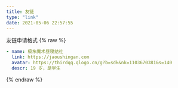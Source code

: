 ```yaml
---
title: 友链
type: "link"
date: 2021-05-06 22:57:55
---
```


友链申请格式
{% raw %}
```yml
- name: 极东魔术昼寝结社
  link: https://jaoushingan.com
  avatar: https://thirdqq.qlogo.cn/g?b=sdk&nk=1103670381&s=140
  descr: 19 岁，是学生
```
{% endraw %}